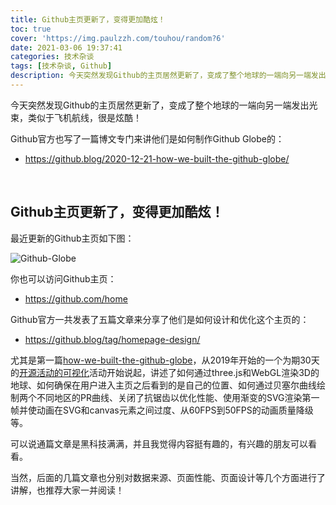 ```yaml
---
title: Github主页更新了，变得更加酷炫！
toc: true
cover: 'https://img.paulzzh.com/touhou/random?6'
date: 2021-03-06 19:37:41
categories: 技术杂谈
tags: [技术杂谈, Github]
description: 今天突然发现Github的主页居然更新了，变成了整个地球的一端向另一端发出光束，类似于飞机航线，很是炫酷！
---
```


今天突然发现Github的主页居然更新了，变成了整个地球的一端向另一端发出光束，类似于飞机航线，很是炫酷！

Github官方也写了一篇博文专门来讲他们是如何制作Github Globe的：

-   https://github.blog/2020-12-21-how-we-built-the-github-globe/

<br/>

<!--more-->

## **Github主页更新了，变得更加酷炫！**

最近更新的Github主页如下图：

![Github-Globe](https://github.blog/wp-content/uploads/2020/12/102573836-33a1fb80-40a4-11eb-8c77-e2d328f0a570.gif?resize=640%2C400)

你也可以访问Github主页：

-   https://github.com/home

Github官方一共发表了五篇文章来分享了他们是如何设计和优化这个主页的：

-   https://github.blog/tag/homepage-design/

尤其是第一篇[how-we-built-the-github-globe](https://github.blog/2020-12-21-how-we-built-the-github-globe/)，从2019年开始的一个为期30天的[开源活动的可视化](https://youtu.be/sGC2rwOiaWc?t=109)活动开始说起，讲述了如何通过three.js和WebGL渲染3D的地球、如何确保在用户进入主页之后看到的是自己的位置、如何通过贝塞尔曲线绘制两个不同地区的PR曲线、关闭了抗锯齿以优化性能、使用渐变的SVG渲染第一帧并使动画在SVG和canvas元素之间过度、从60FPS到50FPS的动画质量降级等。

可以说通篇文章是黑科技满满，并且我觉得内容挺有趣的，有兴趣的朋友可以看看。

当然，后面的几篇文章也分别对数据来源、页面性能、页面设计等几个方面进行了讲解，也推荐大家一并阅读！


<br/>
